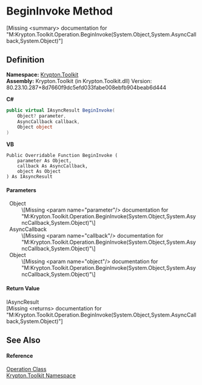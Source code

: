 # BeginInvoke Method


\[Missing &lt;summary&gt; documentation for "M:Krypton.Toolkit.Operation.BeginInvoke(System.Object,System.AsyncCallback,System.Object)"\]



## Definition
**Namespace:** <a href="79d2eac2-21f4-54ff-7552-b20c33c30600.md">Krypton.Toolkit</a>  
**Assembly:** Krypton.Toolkit (in Krypton.Toolkit.dll) Version: 80.23.10.287+8d7660f9dc5efd033fabe008ebfb904beab6d444

**C#**
``` C#
public virtual IAsyncResult BeginInvoke(
	Object? parameter,
	AsyncCallback callback,
	Object object
)
```
**VB**
``` VB
Public Overridable Function BeginInvoke ( 
	parameter As Object,
	callback As AsyncCallback,
	object As Object
) As IAsyncResult
```



#### Parameters
<dl><dt>  Object</dt><dd>\[Missing &lt;param name="parameter"/&gt; documentation for "M:Krypton.Toolkit.Operation.BeginInvoke(System.Object,System.AsyncCallback,System.Object)"\]</dd><dt>  AsyncCallback</dt><dd>\[Missing &lt;param name="callback"/&gt; documentation for "M:Krypton.Toolkit.Operation.BeginInvoke(System.Object,System.AsyncCallback,System.Object)"\]</dd><dt>  Object</dt><dd>\[Missing &lt;param name="object"/&gt; documentation for "M:Krypton.Toolkit.Operation.BeginInvoke(System.Object,System.AsyncCallback,System.Object)"\]</dd></dl>

#### Return Value
IAsyncResult  
\[Missing &lt;returns&gt; documentation for "M:Krypton.Toolkit.Operation.BeginInvoke(System.Object,System.AsyncCallback,System.Object)"\]

## See Also


#### Reference
<a href="be6e1261-5d94-d2ad-39f5-a630e5e13165.md">Operation Class</a>  
<a href="79d2eac2-21f4-54ff-7552-b20c33c30600.md">Krypton.Toolkit Namespace</a>  
